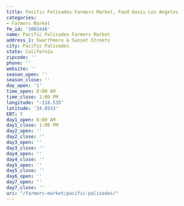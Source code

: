 ```yaml
---
title: Pacific Palisades Farmers Market, Food Oasis Los Angeles
categories:
- Farmers Market
fm_id: '1003448'
name: Pacific Palisades Farmers Market
address_1: Swarthmore & Sunset Streets
city: Pacific Palisades
state: California
zipcode: ''
phone: ''
website: ''
season_open: ''
season_close: ''
day_open: '1'
time_open: 8:00 AM
time_close: 1:00 PM
longitude: "-118.535"
latitude: '34.0533'
EBT: Y
day1_open: 8:00 AM
day1_close: 1:00 PM
day2_open: ''
day2_close: ''
day3_open: ''
day3_close: ''
day4_open: ''
day4_close: ''
day5_open: ''
day5_close: ''
day6_open: ''
day7_open: ''
day7_close: ''
uri: "/farmers-market/pacific-palisades/"
---
```


